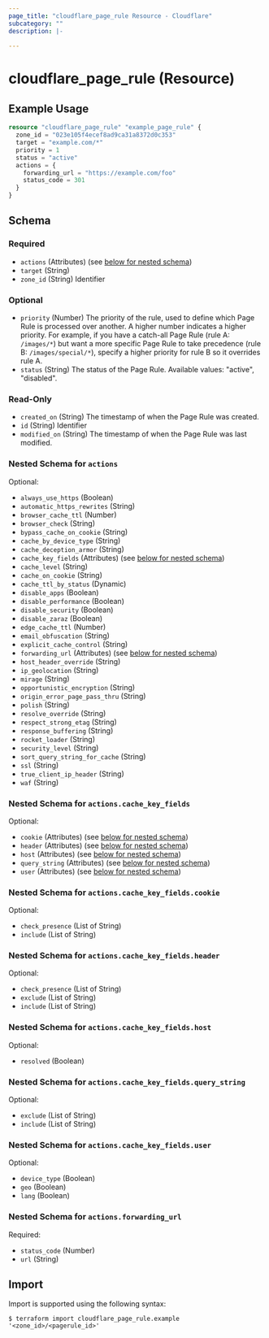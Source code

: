 ```yaml
---
page_title: "cloudflare_page_rule Resource - Cloudflare"
subcategory: ""
description: |-
  
---
```


# cloudflare_page_rule (Resource)



## Example Usage

```terraform
resource "cloudflare_page_rule" "example_page_rule" {
  zone_id = "023e105f4ecef8ad9ca31a8372d0c353"
  target = "example.com/*"
  priority = 1
  status = "active"
  actions = {
    forwarding_url = "https://example.com/foo"
    status_code = 301
  }
}
```

<!-- schema generated by tfplugindocs -->
## Schema

### Required

- `actions` (Attributes) (see [below for nested schema](#nestedatt--actions))
- `target` (String)
- `zone_id` (String) Identifier

### Optional

- `priority` (Number) The priority of the rule, used to define which Page Rule is processed
over another. A higher number indicates a higher priority. For example,
if you have a catch-all Page Rule (rule A: `/images/*`) but want a more
specific Page Rule to take precedence (rule B: `/images/special/*`),
specify a higher priority for rule B so it overrides rule A.
- `status` (String) The status of the Page Rule.
Available values: "active", "disabled".

### Read-Only

- `created_on` (String) The timestamp of when the Page Rule was created.
- `id` (String) Identifier
- `modified_on` (String) The timestamp of when the Page Rule was last modified.

<a id="nestedatt--actions"></a>
### Nested Schema for `actions`

Optional:

- `always_use_https` (Boolean)
- `automatic_https_rewrites` (String)
- `browser_cache_ttl` (Number)
- `browser_check` (String)
- `bypass_cache_on_cookie` (String)
- `cache_by_device_type` (String)
- `cache_deception_armor` (String)
- `cache_key_fields` (Attributes) (see [below for nested schema](#nestedatt--actions--cache_key_fields))
- `cache_level` (String)
- `cache_on_cookie` (String)
- `cache_ttl_by_status` (Dynamic)
- `disable_apps` (Boolean)
- `disable_performance` (Boolean)
- `disable_security` (Boolean)
- `disable_zaraz` (Boolean)
- `edge_cache_ttl` (Number)
- `email_obfuscation` (String)
- `explicit_cache_control` (String)
- `forwarding_url` (Attributes) (see [below for nested schema](#nestedatt--actions--forwarding_url))
- `host_header_override` (String)
- `ip_geolocation` (String)
- `mirage` (String)
- `opportunistic_encryption` (String)
- `origin_error_page_pass_thru` (String)
- `polish` (String)
- `resolve_override` (String)
- `respect_strong_etag` (String)
- `response_buffering` (String)
- `rocket_loader` (String)
- `security_level` (String)
- `sort_query_string_for_cache` (String)
- `ssl` (String)
- `true_client_ip_header` (String)
- `waf` (String)

<a id="nestedatt--actions--cache_key_fields"></a>
### Nested Schema for `actions.cache_key_fields`

Optional:

- `cookie` (Attributes) (see [below for nested schema](#nestedatt--actions--cache_key_fields--cookie))
- `header` (Attributes) (see [below for nested schema](#nestedatt--actions--cache_key_fields--header))
- `host` (Attributes) (see [below for nested schema](#nestedatt--actions--cache_key_fields--host))
- `query_string` (Attributes) (see [below for nested schema](#nestedatt--actions--cache_key_fields--query_string))
- `user` (Attributes) (see [below for nested schema](#nestedatt--actions--cache_key_fields--user))

<a id="nestedatt--actions--cache_key_fields--cookie"></a>
### Nested Schema for `actions.cache_key_fields.cookie`

Optional:

- `check_presence` (List of String)
- `include` (List of String)


<a id="nestedatt--actions--cache_key_fields--header"></a>
### Nested Schema for `actions.cache_key_fields.header`

Optional:

- `check_presence` (List of String)
- `exclude` (List of String)
- `include` (List of String)


<a id="nestedatt--actions--cache_key_fields--host"></a>
### Nested Schema for `actions.cache_key_fields.host`

Optional:

- `resolved` (Boolean)


<a id="nestedatt--actions--cache_key_fields--query_string"></a>
### Nested Schema for `actions.cache_key_fields.query_string`

Optional:

- `exclude` (List of String)
- `include` (List of String)


<a id="nestedatt--actions--cache_key_fields--user"></a>
### Nested Schema for `actions.cache_key_fields.user`

Optional:

- `device_type` (Boolean)
- `geo` (Boolean)
- `lang` (Boolean)



<a id="nestedatt--actions--forwarding_url"></a>
### Nested Schema for `actions.forwarding_url`

Required:

- `status_code` (Number)
- `url` (String)

## Import

Import is supported using the following syntax:

```shell
$ terraform import cloudflare_page_rule.example '<zone_id>/<pagerule_id>'
```
